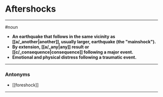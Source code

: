 # Aftershocks
---
#noun
- **An earthquake that follows in the same vicinity as [[a/_another|another]], usually larger, earthquake (the "mainshock").**
- **By extension, [[a/_any|any]] result or [[c/_consequence|consequence]] following a major event.**
- **Emotional and physical distress following a traumatic event.**
---
### Antonyms
- [[foreshock]]
---
